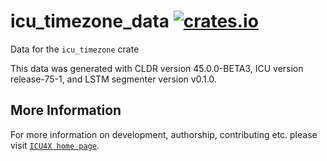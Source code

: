# icu_timezone_data [![crates.io](https://img.shields.io/crates/v/icu_timezone_data)](https://crates.io/crates/icu_timezone_data)

<!-- cargo-rdme start -->

Data for the `icu_timezone` crate

This data was generated with CLDR version 45.0.0-BETA3, ICU version release-75-1, and
LSTM segmenter version v0.1.0.

<!-- cargo-rdme end -->

## More Information

For more information on development, authorship, contributing etc. please visit [`ICU4X home page`](https://github.com/unicode-org/icu4x).
